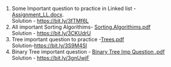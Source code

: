 1. Some Important question to practice in Linked list - [Assignment_LL.docx](https://github.com/Nipuntank/DSA-Cpp-/files/9722226/Assignment_LL.docx).<br/>
  Solution - https://bit.ly/3fTMf6L <br/>
2. All important Sorting Algorithims- [Sorting.Algorithims.pdf](https://github.com/Nipuntank/DSA-Cpp-/files/9740366/Sorting.Algorithims.pdf)<br/>
  Solution - https://bit.ly/3CKUdrU </br>
3. Tree important question to practice -[Trees.pdf](https://github.com/Nipuntank/DSA-Cpp-/files/9768376/Trees.pdf)</br>
Solution-https://bit.ly/3S9M4Sl </br>
4. Binary Tree important question - [Binary Tree Imp Question .pdf](https://github.com/Nipuntank/DSA-Cpp-/files/9831007/Binary.Tree.Imp.Question.pdf)</br>
Solution - https://bit.ly/3gnUwjF

